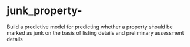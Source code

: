 # junk_property-
Build a predictive model for predicting whether a property should be marked as junk on the basis of listing details and preliminary assessment details

